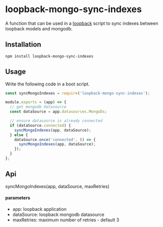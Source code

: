 # loopback-mongo-sync-indexes

A function that can be used in a [loopback](https://loopback.io/) script to sync indexes between loopback models and mongodb.

## Installation

```shell
npm install loopback-mongo-sync-indexes
```

## Usage

Write the following code in a boot script.

```javascript
const syncMongoIndexes = require('loopback-mongo-sync-indexes');

module.exports = (app) => {
  // get mongodb datasource
  const dataSource = app.datasources.MongoDs;

  // ensure datasource is already connected
  if (dataSource.connected) {
    syncMongoIndexes(app, dataSource);
  } else {
    dataSource.once('connected', () => {
      syncMongoIndexes(app, dataSource);
    });
  }
};
```

## Api

syncMongoIndexes(app, dataSource, maxRetries)

#### parameters
* app: loopback application
* dataSource: loopback mongodb datasource
* maxRetries: maximum number of retries - default 3